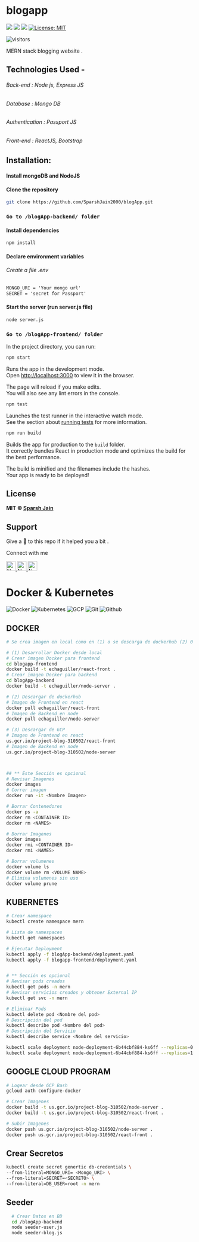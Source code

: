 # blogapp 

[![](https://img.shields.io/static/v1?message=Front-end&label=react&logo=react&color=skyblue&style=for-the-badge)](https://reactjs.org/)
[![](https://img.shields.io/static/v1?message=Back-end&label=NodeJS&logo=javascript&color=orange&style=for-the-badge)](https://nodejs.org/en/)
[![](https://img.shields.io/static/v1?message=Database&label=MongoDB&logo=mongodb&color=blue&style=for-the-badge)](https://www.mongodb.com/)
[![License: MIT](https://img.shields.io/github/license/SparshJain2000/blogApp?style=for-the-badge)](https://opensource.org/licenses/MIT)

![visitors](https://visitor-badge.laobi.icu/badge?page_id=SparshJain2000.blogApp)

 MERN stack blogging website .
 
## Technologies Used -
 ###### Back-end : Node  js, Express JS
 ###### Database : Mongo DB
 ###### Authentication : Passport JS
 ###### Front-end : ReactJS, Bootstrap
 
## Installation:
  #### Install mongoDB and NodeJS
  #### Clone the repository
  ```bash
  git clone https://github.com/SparshJain2000/blogApp.git
  ```
  ### `Go to /blogApp-backend/ folder`
  #### Install dependencies
  ```bash
  npm install
  ```
  #### Declare environment variables
  ###### Create a file .env 
  ```txt
  MONGO_URI = 'Your mongo url'
  SECRET = 'secret for Passport'
  ```
  #### Start the server (run server.js file)
  ```bash
  node server.js
  ```
  ### `Go to /blogApp-frontend/ folder`
  In the project directory, you can run:

```bash
npm start
```

Runs the app in the development mode.<br /> 
Open [http://localhost:3000](http://localhost:3000) to view it in the browser.

The page will reload if you make edits.<br />
You will also see any lint errors in the console.

```bash
npm test
```

Launches the test runner in the interactive watch mode.<br />
See the section about [running tests](https://facebook.github.io/create-react-app/docs/running-tests) for more information.

```bash
npm run build
```

Builds the app for production to the `build` folder.<br />
It correctly bundles React in production mode and optimizes the build for the best performance.

The build is minified and the filenames include the hashes.<br />
Your app is ready to be deployed!
## License

**MIT &copy; [Sparsh Jain](https://github.com/SparshJain2000/blogApp/blob/master/LICENSE)**

## Support
Give a 🌟 to this repo if it helped you a bit .

Connect with me


<a href="mailto:jainsparsh0801@gmail.com" ><img height="25" alt="Nodejs" src="https://img.shields.io/static/v1.svg?message=jainsparsh0801@gmail.com&label=send&style=flat-square&logo=gmail&color=red&logoColor=red&colorA=grey&link=mailto:jainsparsh0801@gmail.com" /> </a> <a href="https://www.github.com/SparshJain2000/" ><img height="25" alt="Nodejs" src="https://img.shields.io/static/v1.svg?label=follow&message=@SparshJain2000&color=grey&logo=github&style=for-the-badge&logoColor=white&colorA=black" /> </a> <a href="https://www.linkedin.com/in/sparsh-jain-87379a168/" ><img height="25" alt="Nodejs" src="https://img.shields.io/static/v1.svg?label=connect&message=@SparshJain&color=success&logo=linkedin&style=for-the-badge&logoColor=white&colorA=blue" /> </a>


 # Docker & Kubernetes

![Docker](https://img.shields.io/badge/Docker-2CA5E0?style=for-the-badge&logo=docker&logoColor=white)
![Kubernetes](https://img.shields.io/badge/Kubernetes-2CA5E0?style=for-the-badge&logo=kubernetes&logoColor=white)
![GCP](https://img.shields.io/badge/Google_Cloud-2CA5E0?style=for-the-badge&logo=google-cloud&logoColor=white)
![Git](https://img.shields.io/badge/Git-F05032?style=for-the-badge&logo=git&logoColor=white)
![Github](https://img.shields.io/badge/GitHub-100000?style=for-the-badge&logo=github&logoColor=white) </br>


## DOCKER


```bash
# Se crea imagen en local como en (1) o se descarga de dockerhub (2) 0 (3) desde GCP

# (1) Desarrollar Docker desde local 
# Crear imagen Docker para frontend 
cd blogapp-frontend
docker build -t echaguiller/react-front .
# Crear imagen Docker para backend 
cd blogApp-backend
docker build -t echaguiller/node-server .

# (2) Descargar de dockerhub
# Imagen de Frontend en react
docker pull echaguiller/react-front
# Imagen de Backend en node
docker pull echaguiller/node-server

# (3) Descargar de GCP
# Imagen de Frontend en react
us.gcr.io/project-blog-310502/react-front
# Imagen de Backend en node
us.gcr.io/project-blog-310502/node-server



## ** Este Sección es opcional
# Revisar Imagenes
docker images
# Correr imagen
docker run -it <Nombre Imagen>

# Borrar Contenedores
docker ps -a
docker rm <CONTAINER ID>
docker rm <NAMES>

# Borrar Imagenes
docker images
docker rmi <CONTAINER ID>
docker rmi <NAMES>

# Borrar volumenes
docker volume ls
docker volume rm <VOLUME NAME>
# Elimina volumenes sin uso
docker volume prune
```


## KUBERNETES


```bash
# Crear namespace
kubectl create namespace mern

# Lista de namespaces
kubectl get namespaces

# Ejecutar Deployment
kubectl apply -f blogApp-backend/deployment.yaml
kubectl apply -f blogapp-frontend/deployment.yaml


# ** Sección es opcional
# Revisar pods creados
kubectl get pods -n mern
# Revisar servicios creados y obtener External IP
kubectl get svc -n mern

# Eliminar Pods
kubectl delete pod <Nombre del pod>
# Descripción del pod
kubectl describe pod <Nombre del pod> 
# Descripción del Servicio
kubectl describe service <Nombre del servicio>

kubectl scale deployment node-deployment-6b44cbf884-ks6ff --replicas=0
kubectl scale deployment node-deployment-6b44cbf884-ks6ff --replicas=1
```


## GOOGLE CLOUD PROGRAM

```bash
# Logear desde GCP Bash
gcloud auth configure-docker

# Crear Imagenes
docker build -t us.gcr.io/project-blog-310502/node-server .
docker build -t us.gcr.io/project-blog-310502/react-front .

# Subir Imagenes
docker push us.gcr.io/project-blog-310502/node-server .
docker push us.gcr.io/project-blog-310502/react-front .
```

## Crear Secretos

```bash
kubectl create secret genertic db-credentials \
--from-literal=MONGO_URI= <Mongo_URI> \
--from-literal=SECRET=<SECRETO> \
--from-literal=DB_USER=root -n mern
```


## Seeder

```bash
  # Crear Datos en BD
  cd /blogApp-backend
  node seeder-user.js
  node seeder-blog.js
```

